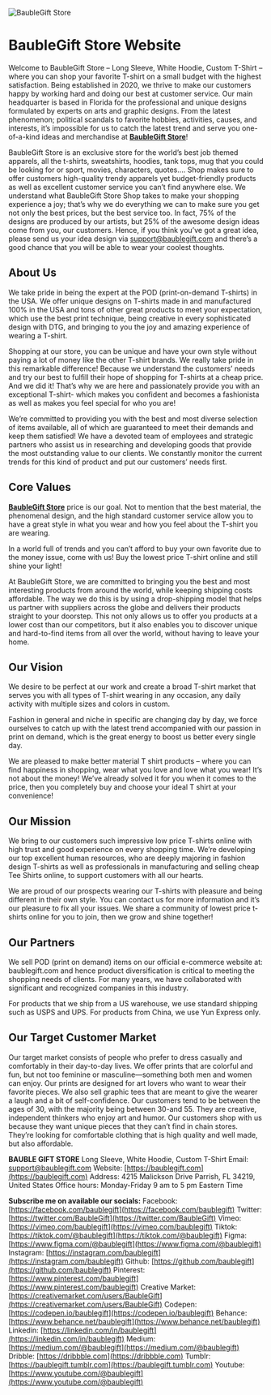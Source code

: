 ![BaubleGift Store](https://baublegift.com/wp-content/uploads/2023/02/Beige-Modern-Beauty-Fashion-Designer-SEEK-Cover-Image-851-%C3%97-315-px.png)
# BaubleGift Store Website
Welcome to BaubleGift Store – Long Sleeve, White Hoodie, Custom T-Shirt – where you can shop your favorite T-shirt on a small budget with the highest satisfaction. Being established in 2020, we thrive to make our customers happy by working hard and doing our best at customer service. Our main headquarter is based in Florida for the professional and unique designs formulated by experts on arts and graphic designs. From the latest phenomenon; political scandals to favorite hobbies, activities, causes, and interests, it’s impossible for us to catch the latest trend and serve you one-of-a-kind ideas and merchandise at [**BaubleGift Store**](https://baublegift.com)!


BaubleGift Store is an exclusive store for the world’s best job themed apparels, all the t-shirts, sweatshirts, hoodies, tank tops, mug that you could be looking for or sport, movies, characters, quotes…. Shop makes sure to offer customers high-quality trendy apparels yet budget-friendly products as well as excellent customer service you can’t find anywhere else. We understand what BaubleGift Store Shop takes to make your shopping experience a joy; that’s why we do everything we can to make sure you get not only the best prices, but the best service too. In fact, 75% of the designs are produced by our artists, but 25% of the awesome design ideas come from you, our customers. Hence, if you think you’ve got a great idea, please send us your idea design via support@baublegift.com and there’s a good chance that you will be able to wear your coolest thoughts.

  

## About Us
We take pride in being the expert at the POD (print-on-demand T-shirts) in the USA. We offer unique designs on T-shirts made in and manufactured 100% in the USA and tons of other great products to meet your expectation, which use the best print technique, being creative in every sophisticated design with DTG, and bringing to you the joy and amazing experience of wearing a T-shirt.

Shopping at our store, you can be unique and have your own style without paying a lot of money like the other T-shirt brands. We really take pride in this remarkable difference! Because we understand the customers’ needs and try our best to fulfill their hope of shopping for T-shirts at a cheap price. And we did it! That’s why we are here and passionately provide you with an exceptional T-shirt- which makes you confident and becomes a fashionista as well as makes you feel special for who you are!

We’re committed to providing you with the best and most diverse selection of items available, all of which are guaranteed to meet their demands and keep them satisfied! We have a devoted team of employees and strategic partners who assist us in researching and developing goods that provide the most outstanding value to our clients. We constantly monitor the current trends for this kind of product and put our customers’ needs first.

  

## Core Values
[**BaubleGift Store**](https://baublegift.com) price is our goal. Not to mention that the best material, the phenomenal design, and the high standard customer service allow you to have a great style in what you wear and how you feel about the T-shirt you are wearing.

In a world full of trends and you can’t afford to buy your own favorite due to the money issue, come with us! Buy the lowest price T-shirt online and still shine your light!

At BaubleGift Store, we are committed to bringing you the best and most interesting products from around the world, while keeping shipping costs affordable. The way we do this is by using a drop-shipping model that helps us partner with suppliers across the globe and delivers their products straight to your doorstep. This not only allows us to offer you products at a lower cost than our competitors, but it also enables you to discover unique and hard-to-find items from all over the world, without having to leave your home.



## Our Vision
We desire to be perfect at our work and create a broad T-shirt market that serves you with all types of T-shirt wearing in any occasion, any daily activity with multiple sizes and colors in custom.

Fashion in general and niche in specific are changing day by day, we force ourselves to catch up with the latest trend accompanied with our passion in print on demand, which is the great energy to boost us better every single day.

We are pleased to make better material T shirt products – where you can find happiness in shopping, wear what you love and love what you wear! It’s not about the money! We’ve already solved it for you when it comes to the price, then you completely buy and choose your ideal T shirt at your convenience!

## Our Mission
We bring to our customers such impressive low price T-shirts online with high trust and good experience on every shopping time. We’re developing our top excellent human resources, who are deeply majoring in fashion design T-shirts as well as professionals in manufacturing and selling cheap Tee Shirts online, to support customers with all our hearts. 

We are proud of our prospects wearing our T-shirts with pleasure and being different in their own style. You can contact us for more information and it’s our pleasure to fix all your issues. We share a community of lowest price t-shirts online for you to join, then we grow and shine together!

  

## Our Partners
We sell POD (print on demand) items on our official e-commerce website at: baublegift.com and hence product diversification is critical to meeting the shopping needs of clients. For many years, we have collaborated with significant and recognized companies in this industry.

For products that we ship from a US warehouse, we use standard shipping such as USPS and UPS. For products from China, we use Yun Express only.

  
## Our Target Customer Market
Our target market consists of people who prefer to dress casually and comfortably in their day-to-day lives. We offer prints that are colorful and fun, but not too feminine or masculine—something both men and women can enjoy. Our prints are designed for art lovers who want to wear their favorite pieces. We also sell graphic tees that are meant to give the wearer a laugh and a bit of self-confidence. Our customers tend to be between the ages of 30, with the majority being between 30-and 55. They are creative, independent thinkers who enjoy art and humor. Our customers shop with us because they want unique pieces that they can’t find in chain stores. They’re looking for comfortable clothing that is high quality and well made, but also affordable.

  

**BAUBLE GIFT STORE**
Long Sleeve, White Hoodie, Custom T-Shirt
Email: [support@baublegift.com](support@baublegift.com)
Website: [https://baublegift.com](https://baublegift.com)
Address: 4215 Malickson Drive Parrish, FL 34219, United States
Office hours: Monday-Friday 9 am to 5 pm Eastern Time

**Subscribe me on available our socials:**
Facebook: [https://facebook.com/baublegift](https://facebook.com/baublegift)
Twitter: [https://twitter.com/BaubleGift](https://twitter.com/BaubleGift)
Vimeo: [https://vimeo.com/baublegift](https://vimeo.com/baublegift)
Tiktok: [https://tiktok.com/@baublegift](https://tiktok.com/@baublegift)
Figma: [https://www.figma.com/@baublegift](https://www.figma.com/@baublegift)
Instagram: [https://instagram.com/baublegift](https://instagram.com/baublegift)
Github: [https://github.com/baublegift](https://github.com/baublegift)
Pinterest: [https://www.pinterest.com/baublegift](https://www.pinterest.com/baublegift)
Creative Market: [https://creativemarket.com/users/BaubleGift](https://creativemarket.com/users/BaubleGift)
Codepen: [https://codepen.io/baublegift](https://codepen.io/baublegift)
Behance: [https://www.behance.net/baublegift](https://www.behance.net/baublegift)
Linkedin: [https://linkedin.com/in/baublegift](https://linkedin.com/in/baublegift)
Medium: [https://medium.com/@baublegift](https://medium.com/@baublegift)
Dribble: [https://dribbble.com](https://dribbble.com)
Tumblr: [https://baublegift.tumblr.com](https://baublegift.tumblr.com)
Youtube: [https://www.youtube.com/@baublegift](https://www.youtube.com/@baublegift)